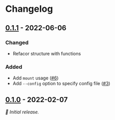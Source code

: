 # Changelog

## [0.1.1] - 2022-06-06

### Changed
- Refacor structure with functions 

### Added
- Add `mount` usage ([#6](https://github.com/liuminhaw/restic-bkp/pull/6))
- Add `--config` option to specify config file ([#3](https://github.com/liuminhaw/restic-bkp/pull/3))


## [0.1.0] - 2022-02-07

_:seedling: Initial release._

[0.1.1]: https://github.com/liuminhaw/restic-bkp/releases/tag/v0.1.1

[0.1.0]: https://github.com/liuminhaw/restic-bkp/releases/tag/v0.1.0
